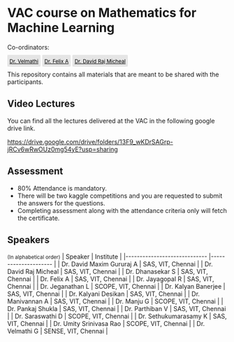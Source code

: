 
# VAC course on Mathematics for Machine Learning
Co-ordinators: 

<!-- Place this tag where you want the button to render. -->
<a class="github-button" style="padding:5px; background-color:#e5e5e5; color:#000; border-radius:2px" href="https://chennai.vit.ac.in/member/dr-velmathi-g/" ><small>Dr. Velmathi</small></a>
<a class="github-button" 
style="padding:5px; background-color:#e5e5e5; color:#000; border-radius:2px" href="https://chennai.vit.ac.in/member/dr-a-felix/" ><small>Dr. Felix A</small></a>
<a class="github-button" 
style="padding:5px; background-color:#e5e5e5; color:#000; border-radius:2px" href="https://chennai.vit.ac.in/member/dr-david-raj-micheal/" ><small>Dr. David Raj Micheal</small></a>

This repository contains all materials that are meant to be shared with the participants. 

## Video Lectures

You can find all the lectures delivered at the VAC in the following google drive link.

https://drive.google.com/drive/folders/13F9_wKDrSAGrp-jRCv6wRwOUz0mg54yE?usp=sharing


## Assessment

 - 80% Attendance is mandatory.
 - There will be two kaggle competitions and you are requested to submit the answers for the questions.
  - Completing assessment along with the attendance criteria only will fetch the certificate.

  ## Speakers
<small> (In alphabetical order)</small>
  | Speaker                     	| Institute           	|
|-----------------------------	|---------------------	|
| Dr. David   Maxim Gururaj A 	| SAS, VIT, Chennai   	|
| Dr. David Raj   Micheal     	| SAS, VIT, Chennai   	|
| Dr. Dhanasekar   S          	| SAS, VIT, Chennai   	|
| Dr. Felix A                 	| SAS, VIT, Chennai   	|
| Dr. Jayagopal   R           	| SAS, VIT, Chennai   	|
| Dr. Jeganathan   L          	| SCOPE, VIT, Chennai 	|
| Dr. Kalyan   Banerjee       	| SAS, VIT, Chennai   	|
| Dr. Kalyani   Desikan       	| SAS, VIT, Chennai   	|
| Dr. Manivannan   A          	| SAS, VIT, Chennai   	|
| Dr. Manju G                 	| SCOPE, VIT, Chennai 	|
| Dr. Pankaj   Shukla         	| SAS, VIT, Chennai   	|
| Dr. Parthiban   V           	| SAS, VIT, Chennai   	|
| Dr. Saraswathi   D          	| SCOPE, VIT, Chennai 	|
| Dr.   Sethukumarasamy K     	| SAS, VIT, Chennai   	|
| Dr. Umity   Srinivasa Rao   	| SCOPE, VIT, Chennai 	|
| Dr. Velmathi G              	| SENSE, VIT, Chennai 	|

